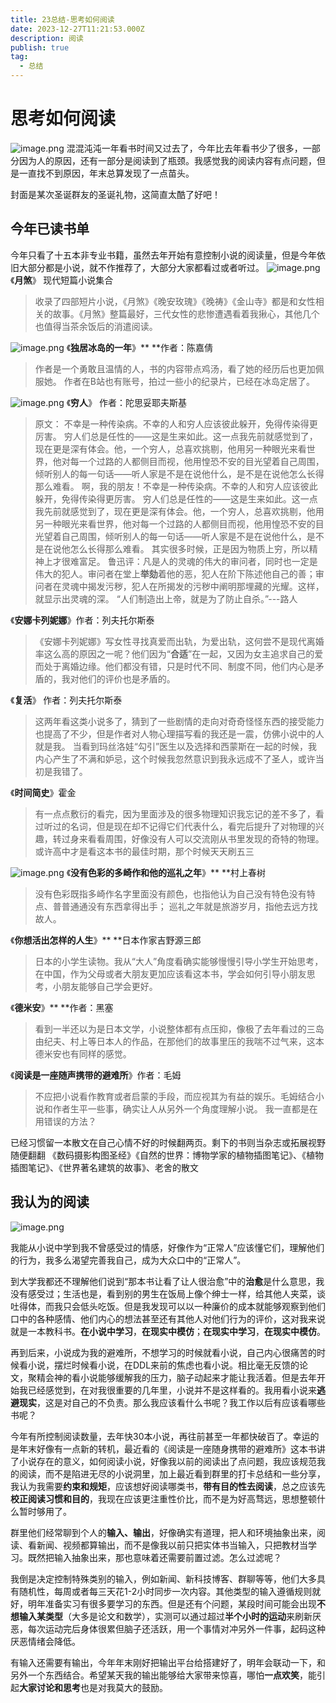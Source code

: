 ```yaml
---
title: 23总结-思考如何阅读
date: 2023-12-27T11:21:53.000Z
description: 阅读
publish: true
tag:
  - 总结
---
```

# 思考如何阅读
![image.png](../../images/7b9bbb53427524bfc4c09e7b30eda6c1.png)
混混沌沌一年看书时间又过去了，今年比去年看书少了很多，一部分因为人的原因，还有一部分是阅读到了瓶颈。我感觉我的阅读内容有点问题，但是一直找不到原因，年末总算发现了一点苗头。

封面是某次圣诞群友的圣诞礼物，这简直太酷了好吧！
## 今年已读书单

今年只看了十五本非专业书籍，虽然去年开始有意控制小说的阅读量，但是今年依旧大部分都是小说，就不作推荐了，大部分大家都看过或者听过。
![image.png](../../images/052bb323e2947c0eac75705b1b966711.png)
《**月煞**》 现代短篇小说集合
> 收录了四部短片小说，《月煞》《晚安玫瑰》《晚祷》《金山寺》都是和女性相关的故事。《月煞》整篇最好，三代女性的悲惨遭遇看着我揪心，其他几个也值得当茶余饭后的消遣阅读。

![image.png](../../images/6033bb77a4aaac3ba1079146ae6d554e.png)
《**独居冰岛的一年**》** **作者：陈嘉倩
> 作者是一个勇敢且温情的人，书的内容带点鸡汤，看了她的经历后也更加佩服她。
> 作者在B站也有账号，拍过一些小的纪录片，已经在冰岛定居了。

![image.png](../../images/4fdb4e2be15a14d31f9ab3ef110f925a.png)
《**穷人**》 作者：陀思妥耶夫斯基
> 原文：
> 不幸是一种传染病。不幸的人和穷人应该彼此躲开，免得传染得更厉害。
> 穷人们总是任性的——这是生来如此。这一点我先前就感觉到了，现在更是深有体会。他，一个穷人，总喜欢挑剔，他用另一种眼光来看世界，他对每一个过路的人都侧目而视，他用惶恐不安的目光望着自己周围，倾听别人的每一句话——听人家是不是在说他什么，是不是在说他怎么长得那么难看。
> 啊，我的朋友！不幸是一种传染病。不幸的人和穷人应该彼此躲开，免得传染得更厉害。
> 穷人们总是任性的——这是生来如此。这一点我先前就感觉到了，现在更是深有体会。他，一个穷人，总喜欢挑剔，他用另一种眼光来看世界，他对每一个过路的人都侧目而视，他用惶恐不安的目光望着自己周围，倾听别人的每一句话——听人家是不是在说他什么，是不是在说他怎么长得那么难看。
> 其实很多时候，正是因为物质上穷，所以精神上才很难富足。
> 鲁迅评：凡是人的灵魂的伟大的审问者，同时也一定是伟大的犯人。审问者在堂上**举劾**着他的恶，犯人在阶下陈述他自己的善；审问者在灵魂中揭发污秽，犯人在所揭发的污秽中阐明那埋藏的光耀。这样，就显示出灵魂的深。
> “人们制造出上帝，就是为了防止自杀。”---路人


《**安娜卡列妮娜**》作者：列夫托尔斯泰
> 《安娜卡列妮娜》写女性寻找真爱而出轨，为爱出轨，这何尝不是现代离婚率这么高的原因之一呢？他们因为“**合适**”在一起，又因为女主追求自己的爱而处于离婚边缘。他们都没有错，只是时代不同、制度不同，他们内心是矛盾的，我对他们的评价也是矛盾的。


《**复活**》 作者：列夫托尔斯泰
> 这两年看这类小说多了，猜到了一些剧情的走向对奇奇怪怪东西的接受能力也提高了不少，但是作者对人物心理描写看的我还是一震，仿佛小说中的人就是我。
> 当看到玛丝洛娃“勾引”医生以及选择和西蒙斯在一起的时候，我内心产生了不满和妒忌，这个时候我忽然意识到我永远成不了圣人，或许当初是我错了。


《**时间简史**》霍金
> 有一点点敷衍的看完，因为里面涉及的很多物理知识我忘记的差不多了，看过听过的名词，但是现在却不记得它们代表什么，看完后提升了对物理的兴趣，转过身来看看周围，好像没有人可以交流刚从书里发现的奇特的物理。或许高中才是看这本书的最佳时期，那个时候天天刷五三

![image.png](../../images/02ccf705f3ca7a5b6fc957511a2f37cd.png)
《**没有色彩的多崎作和他的巡礼之年**》** **村上春树
> 没有色彩既指多崎作名字里面没有颜色，也指他认为自己没有特色没有特点、普普通通没有东西拿得出手；
> 巡礼之年就是旅游岁月，指他去远方找故人。


《**你想活出怎样的人生**》** **日本作家吉野源三郎
> 日本的小学生读物。我从“大人”角度看确实能够慢慢引导小学生开始思考，在中国，作为父母或者大朋友更加应该看这本书，学会如何引导小朋友思考，小朋友能够自己学会更好。


《**德米安**》** **作者：黑塞
> 看到一半还以为是日本文学，小说整体都有点压抑，像极了去年看过的三岛由纪夫、村上等日本人的作品，在那他们的故事里压的我喘不过气来，这本德米安也有同样的感觉。


《**阅读是一座随声携带的避难所**》作者：毛姆 
> 不应把小说看作教育或者启蒙的手段，而应视其为有益的娱乐。毛姆结合小说和作者生平一些事，确实让人从另外一个角度理解小说。
> 我一直都是在用错误的方法？


已经习惯留一本散文在自己心情不好的时候翻两页。剩下的书则当杂志或拓展视野随便翻翻
《数码摄影构图圣经》《自然的世界：博物学家的植物插图笔记》、《植物插图笔记》、《世界著名建筑的故事》、老舍的散文

## 我认为的阅读
![image.png](../../images/2a41d36bf2c86ae3878bcf6442f596ff.png)

我能从小说中学到我不曾感受过的情感，好像作为“正常人”应该懂它们，理解他们的行为，我多么渴望完善我自己，成为大众口中的“正常人”。

到大学我都还不理解他们说到“那本书让看了让人很治愈”中的**治愈**是什么意思，我没有感受过；生活也是，看到别的男生在饭局上像个绅士一样，给其他人夹菜，谈吐得体，而我只会低头吃饭。但是我发现可以以一种廉价的成本就能够观察到他们口中的各种感情、他们内心的想法甚至还有其他人对他们行为的评价，这对我来说就是一本教科书。**在小说中学习**，**在现实中模仿**；**在现实中学习**，**在现实中模仿**。

再到后来，小说成为我的避难所，不想学习的时候就看小说，自己内心很痛苦的时候看小说，摆烂时候看小说，在DDL来前的焦虑也看小说。相比毫无反馈的论文，聚精会神的看小说能够缓解我的压力，脑子动起来才能让我活着。但是去年开始我已经感觉到，在对我很重要的几年里，小说并不是这样看的。我用看小说来**逃避现实**，这是对自己的不负责。那么我应该看什么书呢？我工作以后有应该看哪些书呢？

今年有所控制阅读数量，去年快30本小说，再往前甚至一年都快破百了。幸运的是年末好像有一点新的转机，最近看的《阅读是一座随身携带的避难所》这本书讲了小说存在的意义，如何阅读小说，好像我以前的阅读出了点问题，我应该规范我的阅读，而不是陷进无尽的小说洞里，加上最近看到群里的打卡总结和一些分享，我认为我需要**约束和规矩**，应该想好阅读哪类书，**带有目的性去阅读**，总之应该先**校正阅读习惯和目的**，我现在应该更注重性价比，而不是为好高骛远，思想整顿什么暂时够用了。

群里他们经常聊到个人的**输入、输出**，好像确实有道理，把人和环境抽象出来，阅读、看新闻、视频都算输出，而不是像我以前只把实体书当输入，只把教材当学习。既然把输入抽象出来，那也意味着还需要前置过滤。怎么过滤呢？

我倒是决定控制特殊类别的输入，例如新闻、新科技博客、群聊等等，他们大多具有随机性，每周或者每三天花1-2小时同步一次内容。其他类型的输入遵循规则就好，明年准备实习有很多要学习的东西。但是还有个问题，某段时间可能会出现**不想输入某类型**（大多是论文和数学），实测可以通过超过**半个小时的运动**来刷新厌恶，每次运动完后身体很累但脑子还活跃，用一个事情对冲另外一件事，起码这种厌恶情绪会降低。

有输入还需要有输出，今年年末刚好把输出平台给搭建好了，明年会联动一下，和另外一个东西结合。希望某天我的输出能够给大家带来惊喜，哪怕**一点欢笑**，能引起**大家讨论和思考**也是对我莫大的鼓励。







